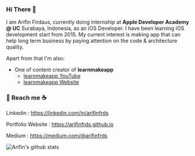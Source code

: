 <!--
**arifinfrds/arifinfrds** is a ✨ _special_ ✨ repository because its `README.md` (this file) appears on your GitHub profile.

Here are some ideas to get you started:

- 🔭 I’m currently working on ...
- 🌱 I’m currently learning ...
- 👯 I’m looking to collaborate on ...
- 🤔 I’m looking for help with ...
- 💬 Ask me about ...
- 📫 How to reach me: ...
- 😄 Pronouns: ...
- ⚡ Fun fact: ...
-->


### Hi There 👋


I am Arifin Firdaus, currently doing internship at **Apple Developer Academy @ UC** Surabaya, Indonesia,  as an iOS Developer. I have been learning iOS development start from 2015. My current interest is making app that can help long term business by paying attention on the code & architecture quality. 

Apart from that I'm also:
-  One of content creator of **learnmakeapp** 
     - [learnmakeapp YouTube](https://www.youtube.com/channel/UC7CAmna4bcOtl1tCfsVHjCQ)
     - [learnmakeapp Website](https://learnmake.app)

### 💬 Reach me :coffee:
Linkedin : https://linkedin.com/in/arifinfrds

Portfolio Website : https://arifinfrds.github.io

Medium : https://medium.com/@arifinfrds

![Arifin's github stats](https://github-readme-stats.vercel.app/api?username=arifinfrds&show_icons=true&hide=["prs","issues","contribs"])

